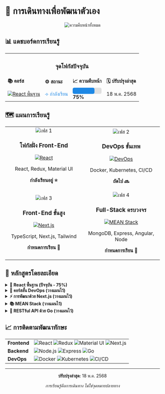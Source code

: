 # 🚀 การเดินทางเพื่อพัฒนาตัวเอง

<div align="center">
  
![ความคืบหน้าทั้งหมด](https://img.shields.io/badge/ความคืบหน้า-30%25-1A73E8?style=for-the-badge&width=500)

</div>

## 📊 แดชบอร์ดการเรียนรู้

<table>
  <tr>
    <th colspan="4" align="center"><h3>จุดโฟกัสปัจจุบัน</h3></th>
  </tr>
  <tr>
    <td><strong>📚 คอร์ส</strong></td>
    <td><strong>⚙️ สถานะ</strong></td>
    <td><strong>📈 ความคืบหน้า</strong></td>
    <td><strong>🗓️ ปรับปรุงล่าสุด</strong></td>
  </tr>
  <tr>
    <td>
      <a href="./reactFundCourse/workshop_product/frontend/README.md">
        <img src="https://img.shields.io/badge/React-พื้นฐาน-61DAFB?style=flat-square&logo=react" alt="React พื้นฐาน"/>
      </a>
    </td>
    <td><span style="color:#1E88E5">⟢ กำลังเรียน</span></td>
    <td>
      <div style="background-color:#e0e0e0;border-radius:5px;height:20px;width:100%">
        <div style="background-color:#1E88E5;height:100%;width:75%;border-radius:5px;"></div>
      </div>
      <strong>75%</strong>
    </td>
    <td>18 พ.ค. 2568</td>
  </tr>
</table>

## 🗺️ แผนการเรียนรู้

<div align="center">
  <table width="100%">
    <tr>
      <td width="50%" align="center">
        <img src="https://img.shields.io/badge/เฟส-1-success?style=for-the-badge" alt="เฟส 1"/>
        <h3>โฟกัสฝั่ง Front-End</h3>
        <a href="./reactFundCourse/workshop_product/frontend/README.md">
          <img src="https://img.shields.io/badge/React-พื้นฐาน-61DAFB?style=flat-square&logo=react" alt="React"/>
        </a>
        <p>React, Redux, Material UI</p>
        <p><strong>กำลังเรียนอยู่ ⭐</strong></p>
      </td>
      <td width="50%" align="center">
        <img src="https://img.shields.io/badge/เฟส-2-lightgrey?style=for-the-badge" alt="เฟส 2"/>
        <h3>DevOps ขั้นเทพ</h3>
        <a href="./devops_course/README.md">
          <img src="https://img.shields.io/badge/DevOps-พื้นฐาน-326CE5?style=flat-square&logo=kubernetes" alt="DevOps"/>
        </a>
        <p>Docker, Kubernetes, CI/CD</p>
        <p><strong>ถัดไป 🔜</strong></p>
      </td>
    </tr>
    <tr>
      <td width="50%" align="center">
        <img src="https://img.shields.io/badge/เฟส-3-lightgrey?style=for-the-badge" alt="เฟส 3"/>
        <h3>Front-End ขั้นสูง</h3>
        <a href="./nextjs_course/README.md">
          <img src="https://img.shields.io/badge/Next.js-การพัฒนา-000000?style=flat-square&logo=next.js" alt="Next.js"/>
        </a>
        <p>TypeScript, Next.js, Tailwind</p>
        <p><strong>กำหนดการเรียน 📅</strong></p>
      </td>
      <td width="50%" align="center">
        <img src="https://img.shields.io/badge/เฟส-4-lightgrey?style=for-the-badge" alt="เฟส 4"/>
        <h3>Full-Stack ครบวงจร</h3>
        <a href="./mean_stack/README.md">
          <img src="https://img.shields.io/badge/MEAN-Stack-DD0031?style=flat-square&logo=angular" alt="MEAN Stack"/>
        </a>
        <p>MongoDB, Express, Angular, Node</p>
        <p><strong>กำหนดการเรียน 📅</strong></p>
      </td>
    </tr>
  </table>
</div>

## 📝 หลักสูตรโดยละเอียด

<details>
  <summary><strong>🔄 React พื้นฐาน (ปัจจุบัน - 75%)</strong></summary>
  <br>
  <ul>
    <li>⭐ สถาปัตยกรรมและวงจรชีวิตของคอมโพเนนต์</li>
    <li>⭐ การจัดการสเตทด้วย Redux</li>
    <li>⭐ Material UI สำหรับการออกแบบที่ตอบสนอง</li>
    <li>⭐ React Hooks และ Custom Hooks</li>
    <li>⭐ การเพิ่มประสิทธิภาพการทำงาน</li>
  </ul>
  <p><a href="./reactFundCourse/workshop_product/frontend/README.md">ดูความคืบหน้าโดยละเอียด →</a></p>
</details>

<details>
  <summary><strong>🐳 คอร์สสั้น DevOps (วางแผนไว้)</strong></summary>
  <br>
  <ul>
    <li>📦 การใช้คอนเทนเนอร์ด้วย Docker</li>
    <li>☸️ การจัดการระบบด้วย Kubernetes</li>
    <li>🏗️ Infrastructure as Code ด้วย Terraform</li>
    <li>📊 การตรวจสอบระบบด้วย Datadog</li>
    <li>🔄 การสร้าง CI/CD Pipeline</li>
    <li>🔌 API Gateway ด้วย Kong</li>
    <li>📝 วิธีการทำงานแบบ GitOps</li>
    <li>🧩 สถาปัตยกรรมไมโครเซอร์วิส</li>
  </ul>
  <p><a href="./devops_course/README.md">ดูรายละเอียดคอร์ส →</a></p>
</details>

<details>
  <summary><strong>⚡ การพัฒนาด้วย Next.js (วางแผนไว้)</strong></summary>
  <br>
  <ul>
    <li>📘 การใช้งาน TypeScript</li>
    <li>🔄 Server-Side Rendering และ Static Generation</li>
    <li>🧭 การจัดการเส้นทางขั้นสูง</li>
    <li>🗃️ การจัดการสเตทด้วย Zustand</li>
    <li>💅 การจัดรูปแบบด้วย Tailwind CSS</li>
    <li>📊 การดึงข้อมูลด้วย React Query</li>
    <li>🧩 ไลบรารีคอมโพเนนต์ด้วย Shadcn</li>
  </ul>
  <p><a href="./nextjs_course/README.md">ดูรายละเอียดคอร์ส →</a></p>
</details>

<details>
  <summary><strong>📚 MEAN Stack (วางแผนไว้)</strong></summary>
  <br>
  <ul>
    <li>🗄️ การออกแบบฐานข้อมูล MongoDB</li>
    <li>🌐 RESTful API ด้วย Express.js</li>
    <li>🅰️ Front-end ด้วย Angular 17</li>
    <li>📡 บริการ Backend ด้วย Node.js</li>
    <li>📦 สถาปัตยกรรม Monorepo ด้วย Nx</li>
  </ul>
  <p><a href="./mean_stack/README.md">ดูรายละเอียดคอร์ส →</a></p>
</details>

<details>
  <summary><strong>🐹 RESTful API ด้วย Go (วางแผนไว้)</strong></summary>
  <br>
  <ul>
    <li>🔍 พื้นฐานภาษา Go</li>
    <li>🍸 การพัฒนาเว็บด้วย Gin Framework</li>
    <li>📡 หลักการออกแบบ RESTful API</li>
    <li>🔒 ระบบยืนยันตัวตนและสิทธิ์</li>
    <li>📊 การเชื่อมต่อกับฐานข้อมูล</li>
  </ul>
  <p><a href="./golang_api/README.md">ดูรายละเอียดคอร์ส →</a></p>
</details>

## 📈 การติดตามพัฒนาทักษะ

<div align="center">
  <table>
    <tr>
      <td><strong>Frontend</strong></td>
      <td>
        <img src="https://img.shields.io/badge/React-75%25-61DAFB?style=flat-square&logo=react" alt="React"/>
        <img src="https://img.shields.io/badge/Redux-65%25-764ABC?style=flat-square&logo=redux" alt="Redux"/>
        <img src="https://img.shields.io/badge/Material_UI-70%25-0081CB?style=flat-square&logo=material-ui" alt="Material UI"/>
        <img src="https://img.shields.io/badge/Next.js-วางแผน-000000?style=flat-square&logo=next.js" alt="Next.js"/>
      </td>
    </tr>
    <tr>
      <td><strong>Backend</strong></td>
      <td>
        <img src="https://img.shields.io/badge/Node.js-วางแผน-339933?style=flat-square&logo=node.js" alt="Node.js"/>
        <img src="https://img.shields.io/badge/Express-วางแผน-000000?style=flat-square&logo=express" alt="Express"/>
        <img src="https://img.shields.io/badge/Go-วางแผน-00ADD8?style=flat-square&logo=go" alt="Go"/>
      </td>
    </tr>
    <tr>
      <td><strong>DevOps</strong></td>
      <td>
        <img src="https://img.shields.io/badge/Docker-วางแผน-2496ED?style=flat-square&logo=docker" alt="Docker"/>
        <img src="https://img.shields.io/badge/Kubernetes-วางแผน-326CE5?style=flat-square&logo=kubernetes" alt="Kubernetes"/>
        <img src="https://img.shields.io/badge/CI/CD-วางแผน-FC6D26?style=flat-square&logo=gitlab" alt="CI/CD"/>
      </td>
    </tr>
  </table>
</div>

---

<div align="center">
  <p><strong>ปรับปรุงล่าสุด:</strong> 18 พ.ค. 2568</p>
  <p><em>การเรียนรู้คือการเดินทาง ไม่ใช่จุดหมายปลายทาง</em></p>
</div>

